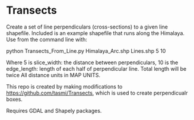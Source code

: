 # Transects
Create a set of line perpendiculars (cross-sections) to a given line shapefile. Included is an example shapefile that runs along the Himalaya. Use from the command line with:

python Transects_From_Line.py Himalaya_Arc.shp Lines.shp 5 10

Where 5 is slice_width: the distance between perpendiculars, 10 is the edge_length: length of each half of perpendicular line. Total length will be twice
All distance units in MAP UNITS.

This repo is created by making modifications to https://github.com/tasmi/Transects, which is used to create perpendicualr boxes. 

Requires GDAL and Shapely packages.
